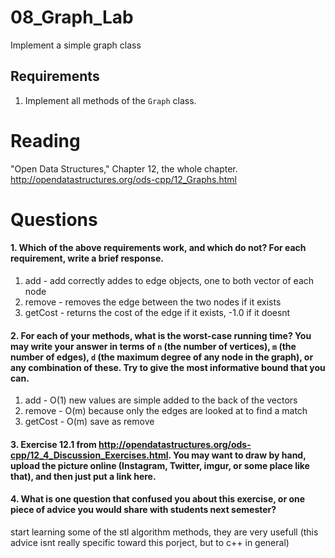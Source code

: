 08_Graph_Lab
============

Implement a simple graph class

Requirements
------------

1. Implement all methods of the `Graph` class.

Reading
=======
"Open Data Structures," Chapter 12, the whole chapter. http://opendatastructures.org/ods-cpp/12_Graphs.html

Questions
=========

#### 1. Which of the above requirements work, and which do not? For each requirement, write a brief response.

1. add - add correctly addes to edge objects, one to both vector of each node
2. remove - removes the edge between the two nodes if it exists
3. getCost - returns the cost of the edge if it exists, -1.0 if it doesnt

#### 2. For each of your methods, what is the worst-case running time? You may write your answer in terms of `n` (the number of vertices), `m` (the number of edges), `d` (the maximum degree of any node in the graph), or any combination of these. Try to give the most informative bound that you can.

1. add - O(1) new values are simple added to the back of the vectors
2. remove - O(m) because only the edges are looked at to find a match
3. getCost - O(m) save as remove


#### 3. Exercise 12.1 from http://opendatastructures.org/ods-cpp/12_4_Discussion_Exercises.html. You may want to draw by hand, upload the picture online (Instagram, Twitter, imgur, or some place like that), and then just put a link here.

#### 4. What is one question that confused you about this exercise, or one piece of advice you would share with students next semester?

start learning some of the stl algorithm methods, they are very usefull (this advice isnt really specific toward this porject, but to c++ in general)
